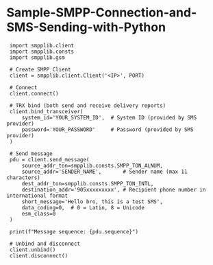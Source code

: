# Sample-SMPP-Connection-and-SMS-Sending-with-Python
     import smpplib.client
     import smpplib.consts
     import smpplib.gsm

     # Create SMPP Client
     client = smpplib.client.Client('<IP>', PORT)

     # Connect
     client.connect()

     # TRX bind (both send and receive delivery reports)
     client.bind_transceiver(
         system_id='YOUR_SYSTEM_ID',  # System ID (provided by SMS provider)
         password='YOUR_PASSWORD'     # Password (provided by SMS provider)
     )

     # Send message
     pdu = client.send_message(
         source_addr_ton=smpplib.consts.SMPP_TON_ALNUM,
         source_addr='SENDER_NAME',       # Sender name (max 11 characters)
         dest_addr_ton=smpplib.consts.SMPP_TON_INTL,
         destination_addr='905xxxxxxxxx', # Recipient phone number in international format
         short_message='Hello bro, this is a test SMS',
         data_coding=0,  # 0 = Latin, 8 = Unicode
         esm_class=0
     )

     print(f"Message sequence: {pdu.sequence}")

     # Unbind and disconnect
     client.unbind()
     client.disconnect()
